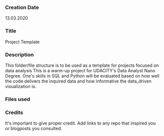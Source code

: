 ### Creation Date
13.03.2020

### Title
Project Template

### Description
This folder/file structure is to be used as a template for projects focused on data analysis
This is a warm-up project for UDACITY's Data Analyst Nano Degree. One's  skills in SQL and Python will be evaluated based on how well the code delivers the inquired data and how informative the data_driven visualization  is.

### Files used


### Credits
It's important to give proper credit. Add links to any repo that inspired you or blogposts you consulted.


